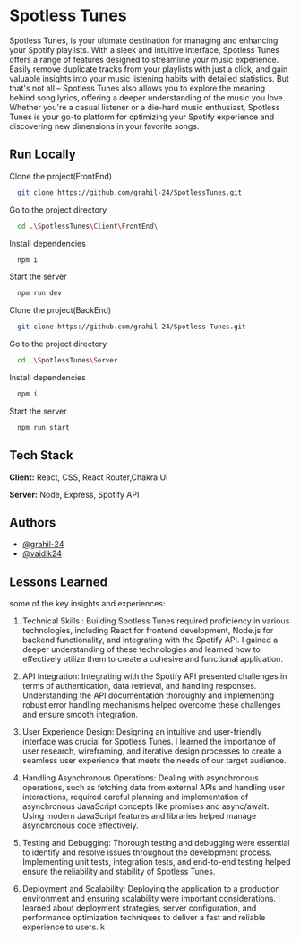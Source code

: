 
# Spotless Tunes

Spotless Tunes, is your ultimate destination for managing and enhancing your Spotify playlists. With a sleek and intuitive interface, Spotless Tunes offers a range of features designed to streamline your music experience. Easily remove duplicate tracks from your playlists with just a click, and gain valuable insights into your music listening habits with detailed statistics. But that's not all – Spotless Tunes also allows you to explore the meaning behind song lyrics, offering a deeper understanding of the music you love. Whether you're a casual listener or a die-hard music enthusiast, Spotless Tunes is your go-to platform for optimizing your Spotify experience and discovering new dimensions in your favorite songs.


## Run Locally

Clone the project(FrontEnd)

```bash
  git clone https://github.com/grahil-24/SpotlessTunes.git
```

Go to the project directory
```bash
  cd .\SpotlessTunes\Client\FrontEnd\
```

Install dependencies

```bash
  npm i
```

Start the server

```bash
  npm run dev
```

Clone the project(BackEnd)

```bash
  git clone https://github.com/grahil-24/Spotless-Tunes.git
```

Go to the project directory
```bash
  cd .\SpotlessTunes\Server
```

Install dependencies

```bash
  npm i
```

Start the server

```bash
  npm run start
```


## Tech Stack

**Client:** React, CSS, React Router,Chakra UI

**Server:** Node, Express, Spotify API


## Authors

- [@grahil-24](https://github.com/grahil-24)
- [@vaidik24](https://github.com/vaidik24)


## Lessons Learned

some of the key insights and experiences:

1. Technical Skills :
   Building Spotless Tunes required proficiency in various technologies, including React for frontend development, Node.js for backend functionality, and integrating with the Spotify API. I gained a deeper understanding of these technologies and learned how to effectively utilize them to create a cohesive and functional application.

2. API Integration: Integrating with the Spotify API presented challenges in terms of authentication, data retrieval, and handling responses. Understanding the API documentation thoroughly and implementing robust error handling mechanisms helped overcome these challenges and ensure smooth integration.

3. User Experience Design: Designing an intuitive and user-friendly interface was crucial for Spotless Tunes. I learned the importance of user research, wireframing, and iterative design processes to create a seamless user experience that meets the needs of our target audience.

4. Handling Asynchronous Operations: Dealing with asynchronous operations, such as fetching data from external APIs and handling user interactions, required careful planning and implementation of asynchronous JavaScript concepts like promises and async/await. Using modern JavaScript features and libraries helped manage asynchronous code effectively.

5. Testing and Debugging: Thorough testing and debugging were essential to identify and resolve issues throughout the development process. Implementing unit tests, integration tests, and end-to-end testing helped ensure the reliability and stability of Spotless Tunes.

6. Deployment and Scalability: Deploying the application to a production environment and ensuring scalability were important considerations. I learned about deployment strategies, server configuration, and performance optimization techniques to deliver a fast and reliable experience to users.
k